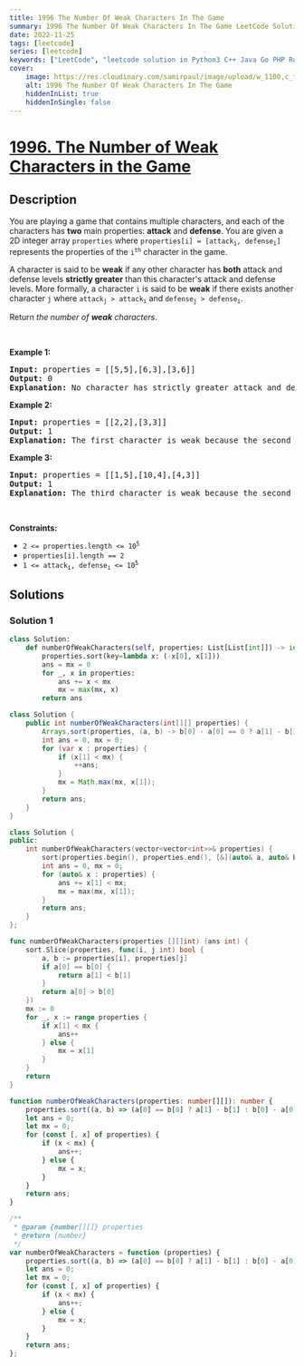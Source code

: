 ```yaml
---
title: 1996 The Number Of Weak Characters In The Game
summary: 1996 The Number Of Weak Characters In The Game LeetCode Solution Explained
date: 2022-11-25
tags: [leetcode]
series: [leetcode]
keywords: ["LeetCode", "leetcode solution in Python3 C++ Java Go PHP Ruby Swift TypeScript Rust C# JavaScript C", "1996 The Number Of Weak Characters In The Game LeetCode Solution Explained in all languages"]
cover:
    image: https://res.cloudinary.com/samirpaul/image/upload/w_1100,c_fit,co_rgb:FFFFFF,l_text:Arial_75_bold:1996 The Number Of Weak Characters In The Game - Solution Explained/problem-solving.webp
    alt: 1996 The Number Of Weak Characters In The Game
    hiddenInList: true
    hiddenInSingle: false
---
```



# [1996. The Number of Weak Characters in the Game](https://leetcode.com/problems/the-number-of-weak-characters-in-the-game)


## Description

<p>You are playing a game that contains multiple characters, and each of the characters has <strong>two</strong> main properties: <strong>attack</strong> and <strong>defense</strong>. You are given a 2D integer array <code>properties</code> where <code>properties[i] = [attack<sub>i</sub>, defense<sub>i</sub>]</code> represents the properties of the <code>i<sup>th</sup></code> character in the game.</p>

<p>A character is said to be <strong>weak</strong> if any other character has <strong>both</strong> attack and defense levels <strong>strictly greater</strong> than this character&#39;s attack and defense levels. More formally, a character <code>i</code> is said to be <strong>weak</strong> if there exists another character <code>j</code> where <code>attack<sub>j</sub> &gt; attack<sub>i</sub></code> and <code>defense<sub>j</sub> &gt; defense<sub>i</sub></code>.</p>

<p>Return <em>the number of <strong>weak</strong> characters</em>.</p>

<p>&nbsp;</p>
<p><strong class="example">Example 1:</strong></p>

<pre>
<strong>Input:</strong> properties = [[5,5],[6,3],[3,6]]
<strong>Output:</strong> 0
<strong>Explanation:</strong> No character has strictly greater attack and defense than the other.
</pre>

<p><strong class="example">Example 2:</strong></p>

<pre>
<strong>Input:</strong> properties = [[2,2],[3,3]]
<strong>Output:</strong> 1
<strong>Explanation:</strong> The first character is weak because the second character has a strictly greater attack and defense.
</pre>

<p><strong class="example">Example 3:</strong></p>

<pre>
<strong>Input:</strong> properties = [[1,5],[10,4],[4,3]]
<strong>Output:</strong> 1
<strong>Explanation:</strong> The third character is weak because the second character has a strictly greater attack and defense.
</pre>

<p>&nbsp;</p>
<p><strong>Constraints:</strong></p>

<ul>
	<li><code>2 &lt;= properties.length &lt;= 10<sup>5</sup></code></li>
	<li><code>properties[i].length == 2</code></li>
	<li><code>1 &lt;= attack<sub>i</sub>, defense<sub>i</sub> &lt;= 10<sup>5</sup></code></li>
</ul>

## Solutions

### Solution 1

<!-- tabs:start -->

```python
class Solution:
    def numberOfWeakCharacters(self, properties: List[List[int]]) -> int:
        properties.sort(key=lambda x: (-x[0], x[1]))
        ans = mx = 0
        for _, x in properties:
            ans += x < mx
            mx = max(mx, x)
        return ans
```

```java
class Solution {
    public int numberOfWeakCharacters(int[][] properties) {
        Arrays.sort(properties, (a, b) -> b[0] - a[0] == 0 ? a[1] - b[1] : b[0] - a[0]);
        int ans = 0, mx = 0;
        for (var x : properties) {
            if (x[1] < mx) {
                ++ans;
            }
            mx = Math.max(mx, x[1]);
        }
        return ans;
    }
}
```

```cpp
class Solution {
public:
    int numberOfWeakCharacters(vector<vector<int>>& properties) {
        sort(properties.begin(), properties.end(), [&](auto& a, auto& b) { return a[0] == b[0] ? a[1] < b[1] : a[0] > b[0]; });
        int ans = 0, mx = 0;
        for (auto& x : properties) {
            ans += x[1] < mx;
            mx = max(mx, x[1]);
        }
        return ans;
    }
};
```

```go
func numberOfWeakCharacters(properties [][]int) (ans int) {
	sort.Slice(properties, func(i, j int) bool {
		a, b := properties[i], properties[j]
		if a[0] == b[0] {
			return a[1] < b[1]
		}
		return a[0] > b[0]
	})
	mx := 0
	for _, x := range properties {
		if x[1] < mx {
			ans++
		} else {
			mx = x[1]
		}
	}
	return
}
```

```ts
function numberOfWeakCharacters(properties: number[][]): number {
    properties.sort((a, b) => (a[0] == b[0] ? a[1] - b[1] : b[0] - a[0]));
    let ans = 0;
    let mx = 0;
    for (const [, x] of properties) {
        if (x < mx) {
            ans++;
        } else {
            mx = x;
        }
    }
    return ans;
}
```

```js
/**
 * @param {number[][]} properties
 * @return {number}
 */
var numberOfWeakCharacters = function (properties) {
    properties.sort((a, b) => (a[0] == b[0] ? a[1] - b[1] : b[0] - a[0]));
    let ans = 0;
    let mx = 0;
    for (const [, x] of properties) {
        if (x < mx) {
            ans++;
        } else {
            mx = x;
        }
    }
    return ans;
};
```

<!-- tabs:end -->

<!-- end -->

